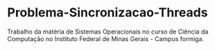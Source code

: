 # Problema-Sincronizacao-Threads

Trabalho da matéria de Sistemas Operacionais no curso de Ciência da Computação no Instituto Federal de Minas Gerais - Campus formiga.
